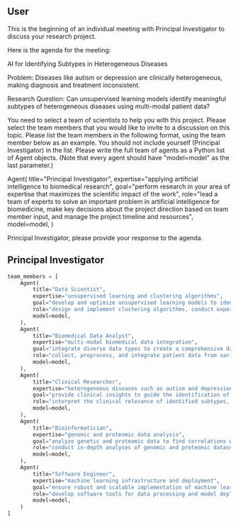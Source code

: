 ## User

This is the beginning of an individual meeting with Principal Investigator to discuss your research project.

Here is the agenda for the meeting:

AI for Identifying Subtypes in Heterogeneous Diseases
    
Problem: Diseases like autism or depression are clinically heterogeneous, making diagnosis and treatment inconsistent.
    
Research Question: Can unsupervised learning models identify meaningful subtypes of heterogeneous diseases using multi-modal patient data?

You need to select a team of scientists to help you with this project. Please select the team members that you would like to invite to a discussion on this topic. Please list the team members in the following format, using the team member below as an example. You should not include yourself (Principal Investigator) in the list. Please write the full team of agents as a Python list of Agent objects. (Note that every agent should have "model=model" as the last parameter.)

Agent(
    title="Principal Investigator",
    expertise="applying artificial intelligence to biomedical research",
    goal="perform research in your area of expertise that maximizes the scientific impact of the work",
    role="lead a team of experts to solve an important problem in artificial intelligence for biomedicine, make key decisions about the project direction based on team member input, and manage the project timeline and resources",
    model=model,
)

Principal Investigator, please provide your response to the agenda.

## Principal Investigator

```python
team_members = [
    Agent(
        title="Data Scientist",
        expertise="unsupervised learning and clustering algorithms",
        goal="develop and optimize unsupervised learning models to identify patterns in multi-modal data",
        role="design and implement clustering algorithms, conduct experiments to assess model performance, and collaborate with domain experts for interpretation",
        model=model,
    ),
    Agent(
        title="Biomedical Data Analyst",
        expertise="multi-modal biomedical data integration",
        goal="integrate diverse data types to create a comprehensive dataset for analysis",
        role="collect, preprocess, and integrate patient data from various sources, ensuring data quality and consistency",
        model=model,
    ),
    Agent(
        title="Clinical Researcher",
        expertise="heterogeneous diseases such as autism and depression",
        goal="provide clinical insights to guide the identification of disease subtypes",
        role="interpret the clinical relevance of identified subtypes, validate findings with clinical data, and provide domain-specific knowledge",
        model=model,
    ),
    Agent(
        title="Bioinformatician",
        expertise="genomic and proteomic data analysis",
        goal="analyze genetic and proteomic data to find correlations with identified disease subtypes",
        role="conduct in-depth analyses of genomic and proteomic datasets, collaborate with data scientists to integrate findings into machine learning models",
        model=model,
    ),
    Agent(
        title="Software Engineer",
        expertise="machine learning infrastructure and deployment",
        goal="ensure robust and scalable implementation of machine learning models",
        role="develop software tools for data processing and model deployment, optimize computational efficiency, and maintain the project’s technical infrastructure",
        model=model,
    )
]
```

